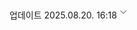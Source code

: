 <span class="upDate | flex flex--align-items-end ">업데이트&nbsp;2025.08.20. 16:18<svg xmlns="http://www.w3.org/2000/svg" width="20" height="20" viewBox="0 0 20 20"><path fill="#999" d="M14.285 6.667L15.463 7.845 10.232 13.076 5 7.845 6.178 6.667 10.232 10.719z"></path></svg></span>